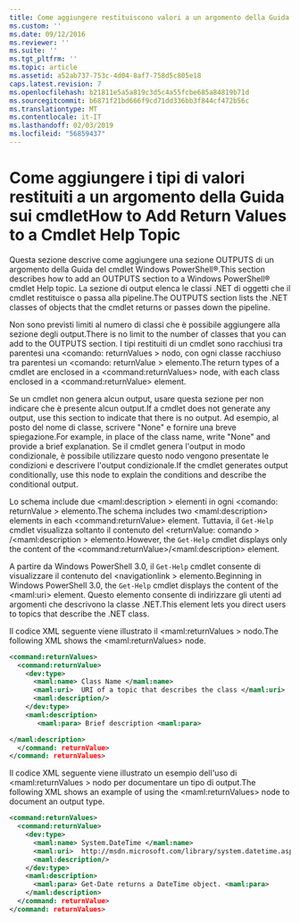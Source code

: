 ```yaml
---
title: Come aggiungere restituiscono valori a un argomento della Guida Cmdlet | Microsoft Docs
ms.custom: ''
ms.date: 09/12/2016
ms.reviewer: ''
ms.suite: ''
ms.tgt_pltfrm: ''
ms.topic: article
ms.assetid: a52ab737-753c-4d04-8af7-758d5c805e18
caps.latest.revision: 7
ms.openlocfilehash: b21811e5a5a819c3d5c4a55fcbe685a84819b71d
ms.sourcegitcommit: b6871f21bd666f9cd71dd336bb3f844cf472b56c
ms.translationtype: MT
ms.contentlocale: it-IT
ms.lasthandoff: 02/03/2019
ms.locfileid: "56859437"
---
```

# <a name="how-to-add-return-values-to-a-cmdlet-help-topic"></a><span data-ttu-id="19c13-102">Come aggiungere i tipi di valori restituiti a un argomento della Guida sui cmdlet</span><span class="sxs-lookup"><span data-stu-id="19c13-102">How to Add Return Values to a Cmdlet Help Topic</span></span>

<span data-ttu-id="19c13-103">Questa sezione descrive come aggiungere una sezione OUTPUTS di un argomento della Guida del cmdlet Windows PowerShell®.</span><span class="sxs-lookup"><span data-stu-id="19c13-103">This section describes how to add an OUTPUTS section to a Windows PowerShell® cmdlet Help topic.</span></span> <span data-ttu-id="19c13-104">La sezione di output elenca le classi .NET di oggetti che il cmdlet restituisce o passa alla pipeline.</span><span class="sxs-lookup"><span data-stu-id="19c13-104">The OUTPUTS section lists the .NET classes of objects that the cmdlet returns or passes down the pipeline.</span></span>

<span data-ttu-id="19c13-105">Non sono previsti limiti al numero di classi che è possibile aggiungere alla sezione degli output.</span><span class="sxs-lookup"><span data-stu-id="19c13-105">There is no limit to the number of classes that you can add to the OUTPUTS section.</span></span> <span data-ttu-id="19c13-106">I tipi restituiti di un cmdlet sono racchiusi tra parentesi una \<comando: returnValues > nodo, con ogni classe racchiuso tra parentesi un \<comando: returnValue > elemento.</span><span class="sxs-lookup"><span data-stu-id="19c13-106">The return types of a cmdlet are enclosed in a \<command:returnValues> node, with each class enclosed in a \<command:returnValue> element.</span></span>

<span data-ttu-id="19c13-107">Se un cmdlet non genera alcun output, usare questa sezione per non indicare che è presente alcun output.</span><span class="sxs-lookup"><span data-stu-id="19c13-107">If a cmdlet does not generate any output, use this section to indicate that there is no output.</span></span> <span data-ttu-id="19c13-108">Ad esempio, al posto del nome di classe, scrivere "None" e fornire una breve spiegazione.</span><span class="sxs-lookup"><span data-stu-id="19c13-108">For example, in place of the class name, write "None" and provide a brief explanation.</span></span> <span data-ttu-id="19c13-109">Se il cmdlet genera l'output in modo condizionale, è possibile utilizzare questo nodo vengono presentate le condizioni e descrivere l'output condizionale.</span><span class="sxs-lookup"><span data-stu-id="19c13-109">If the cmdlet generates output conditionally, use this node to explain the conditions and describe the conditional output.</span></span>

<span data-ttu-id="19c13-110">Lo schema include due \<maml:description > elementi in ogni \<comando: returnValue > elemento.</span><span class="sxs-lookup"><span data-stu-id="19c13-110">The schema includes two \<maml:description> elements in each \<command:returnValue> element.</span></span> <span data-ttu-id="19c13-111">Tuttavia, il `Get-Help` cmdlet visualizza soltanto il contenuto del \<returnValue: comando > /\<maml:description > elemento.</span><span class="sxs-lookup"><span data-stu-id="19c13-111">However, the `Get-Help` cmdlet displays only the content of the \<command:returnValue>/\<maml:description> element.</span></span>

<span data-ttu-id="19c13-112">A partire da Windows PowerShell 3.0, il `Get-Help` cmdlet consente di visualizzare il contenuto del \<navigationlink > elemento.</span><span class="sxs-lookup"><span data-stu-id="19c13-112">Beginning in Windows PowerShell 3.0, the `Get-Help` cmdlet displays the content of the \<maml:uri> element.</span></span> <span data-ttu-id="19c13-113">Questo elemento consente di indirizzare gli utenti ad argomenti che descrivono la classe .NET.</span><span class="sxs-lookup"><span data-stu-id="19c13-113">This element lets you direct users to topics that describe the .NET class.</span></span>

<span data-ttu-id="19c13-114">Il codice XML seguente viene illustrato il \<maml:returnValues > nodo.</span><span class="sxs-lookup"><span data-stu-id="19c13-114">The following XML shows the \<maml:returnValues> node.</span></span>

```xml
<command:returnValues>
  <command:returnValue>
    <dev:type>
      <maml:name> Class Name </maml:name>
      <maml:uri>  URI of a topic that describes the class </maml:uri>
      <maml:description/>
    </dev:type>
    <maml:description>
       <maml:para> Brief description <maml:para>

</maml:description>
  </command: returnValue>
</command: returnValues>
```

<span data-ttu-id="19c13-115">Il codice XML seguente viene illustrato un esempio dell'uso di \<maml:returnValues > nodo per documentare un tipo di output.</span><span class="sxs-lookup"><span data-stu-id="19c13-115">The following XML shows an example of using the \<maml:returnValues> node to document an output type.</span></span>

```xml
<command:returnValues>
  <command:returnValue>
    <dev:type>
      <maml:name> System.DateTime </maml:name>
      <maml:uri>  http://msdn.microsoft.com/library/system.datetime.aspx </maml:uri>
      <maml:description/>
    </dev:type>
    <maml:description>
      <maml:para> Get-Date returns a DateTime object. <maml:para>
    </maml:description>
  </command: returnValue>
</command: returnValues>
```



